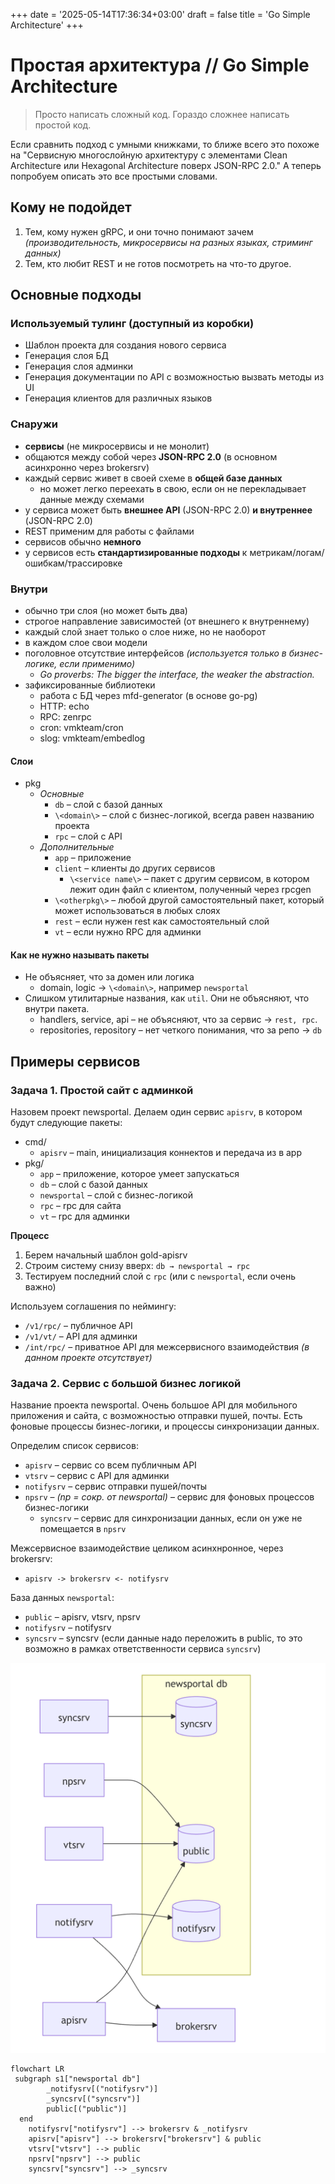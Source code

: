 +++
date = '2025-05-14T17:36:34+03:00'
draft = false
title = 'Go Simple Architecture'
+++

# Простая архитектура // Go Simple Architecture

> Просто написать сложный код. Гораздо сложнее написать простой код.

Если сравнить подход с умными книжками, то ближе всего это похоже на "Сервисную многослойную архитектуру с элементами Clean Architecture или Hexagonal Architecture поверх JSON-RPC 2.0."
А теперь попробуем описать это все простыми словами.

## Кому не подойдет
1. Тем, кому нужен gRPC, и они точно понимают зачем _(производительность, микросервисы на разных языках, стриминг данных)_
2. Тем, кто любит REST и не готов посмотреть на что-то другое.

## Основные подходы

### Используемый тулинг (доступный из коробки)
* Шаблон проекта для создания нового сервиса
* Генерация слоя БД
* Генерация слоя админки
* Генерация документации по API c возможностью вызвать методы из UI
* Генерация клиентов для различных языков

### Снаружи
* **сервисы** (не микросервисы и не монолит)
* общаются между собой через **JSON-RPC 2.0** (в основном асинхронно через brokersrv)
* каждый сервис живет в своей схеме в **общей базе данных**
  * но может легко переехать в свою, если он не перекладывает данные между схемами
* у сервиса может быть **внешнее API** (JSON-RPC 2.0) **и внутреннее** (JSON-RPC 2.0)
* REST применим для работы с файлами
* сервисов обычно **немного**
* у сервисов есть **стандартизированные подходы** к метрикам/логам/ошибкам/трассировке

### Внутри
* обычно три слоя (но может быть два)
* строгое направление зависимостей (от внешнего к внутреннему)
* каждый слой знает только о слое ниже, но не наоборот
* в каждом слое свои модели
* поголовное отсутствие интерфейсов _(используется только в бизнес-логике, если применимо)_
  * _Go proverbs: The bigger the interface, the weaker the abstraction._
* зафиксированные библиотеки 
  * работа с БД через mfd-generator (в основе go-pg)
  * HTTP: echo
  * RPC: zenrpc
  * cron: vmkteam/cron
  * slog: vmkteam/embedlog

#### Слои
* pkg
  * _Основные_
    * `db` – слой с базой данных
    * `\<domain\>` – слой с бизнес-логикой, всегда равен названию проекта
    * `rpc` – слой с API
  * _Дополнительные_
    * `app` – приложение
    * `client` – клиенты до других сервисов
      * `\<service name\>` – пакет с другим сервисом, в котором лежит один файл с клиентом, полученный через rpcgen
    * `\<otherpkg\>` – любой другой самостоятельный пакет, который может использоваться в любых слоях
    * `rest` – если нужен rest как самостоятельный слой
    * `vt` – если нужно RPC для админки

#### Как не нужно называть пакеты
  * Не объясняет, что за домен или логика
    * domain, logic → `\<domain\>`, например `newsportal`
  * Слишком утилитарные названия, как `util`. Они не объясняют, что внутри пакета.
    * handlers, service, api – не объясняют, что за сервис → `rest, rpc`.
    * repositories, repository – нет четкого понимания, что за репо → `db`

## Примеры сервисов

### Задача 1. Простой сайт с админкой

Назовем проект newsportal. Делаем один сервис `apisrv`, в котором будут следующие пакеты:
* cmd/
  * `apisrv` – main, инициализация коннектов и передача из в app
* pkg/
  * `app` – приложение, которое умеет запускаться
  * `db` – слой с базой данных
  * `newsportal` – слой с бизнес-логикой
  * `rpc` – rpc для сайта
  * `vt` – rpc для админки


**Процесс**
1. Берем начальный шаблон gold-apisrv
2. Строим систему снизу вверх: `db → newsportal → rpc`
3. Тестируем последний слой с `rpc` (или с `newsportal`, если очень важно)

Используем соглашения по неймингу:
* `/v1/rpc/` – публичное API
* `/v1/vt/` – API для админки
* `/int/rpc/` – приватное API для межсервисного взаимодействия _(в данном проекте отсутствует)_

### Задача 2. Сервис с большой бизнес логикой

Название проекта newsportal. 
Очень большое API для мобильного приложения и сайта, с возможностью отправки пушей, почты.
Есть фоновые процессы бизнес-логики, и процессы синхронизации данных. 

Определим список сервисов:
* `apisrv` – сервис со всем публичным API
* `vtsrv` – сервис с API для админки
* `notifysrv` – сервис отправки пушей/почты
* `npsrv` – _(np = сокр. от newsportal)_ – сервис для фоновых процессов бизнес-логики
  * `syncsrv` – сервис для синхронизации данных, если он уже не помещается в `npsrv`

Межсервисное взаимодействие целиком асинхнронное, через brokersrv:
* `apisrv -> brokersrv <- notifysrv`

База данных `newsportal`:
* `public` – apisrv, vtsrv, npsrv
* `notifysrv` – notifysrv
* `syncsrv` – syncsrv (если данные надо переложить в public, то это возможно в рамках ответственности сервиса `syncsrv`)


![alt](img.png "=350x")

```mermaid
flowchart LR
 subgraph s1["newsportal db"]
        _notifysrv[("notifysrv")]
        _syncsrv[("syncsrv")]
        public[("public")]
  end
    notifysrv["notifysrv"] --> brokersrv & _notifysrv
    apisrv["apisrv"] --> brokersrv["brokersrv"] & public
    vtsrv["vtsrv"] --> public
    npsrv["npsrv"] --> public
    syncsrv["syncsrv"] --> _syncsrv
```